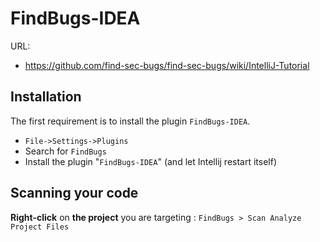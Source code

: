 # FindBugs-IDEA

URL: 

- https://github.com/find-sec-bugs/find-sec-bugs/wiki/IntelliJ-Tutorial


## Installation

The first requirement is to install the plugin `FindBugs-IDEA`.

- `File->Settings->Plugins`
- Search for `FindBugs`
- Install the plugin "`FindBugs-IDEA`" (and let Intellij restart	itself)


## Scanning your code

**Right-click** on **the project** you are targeting : `FindBugs > Scan Analyze Project Files`

